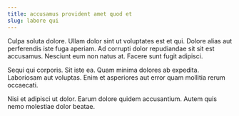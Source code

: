 ```yaml
---
title: accusamus provident amet quod et
slug: labore qui
---
```


Culpa soluta dolore. Ullam dolor sint ut voluptates est et qui. Dolore alias aut perferendis iste fuga aperiam. Ad corrupti dolor repudiandae sit sit est accusamus. Nesciunt eum non natus at. Facere sunt fugit adipisci.

Sequi qui corporis. Sit iste ea. Quam minima dolores ab expedita. Laboriosam aut voluptas. Enim et asperiores aut error quam mollitia rerum occaecati.

Nisi et adipisci ut dolor. Earum dolore quidem accusantium. Autem quis nemo molestiae dolor beatae.
